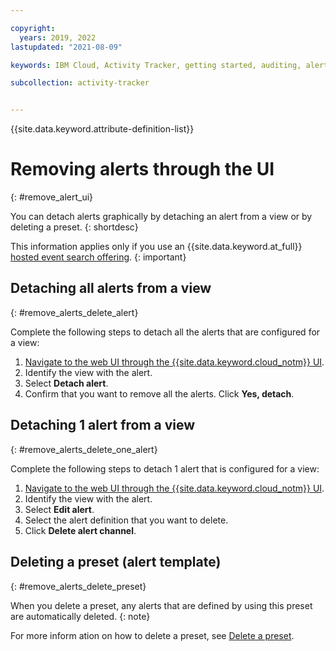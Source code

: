 ```yaml
---

copyright:
  years: 2019, 2022
lastupdated: "2021-08-09"

keywords: IBM Cloud, Activity Tracker, getting started, auditing, alerts, delete

subcollection: activity-tracker


---
```


{{site.data.keyword.attribute-definition-list}}

 
# Removing alerts through the UI
{: #remove_alert_ui}


You can detach alerts graphically by detaching an alert from a view or by deleting a preset.
{: shortdesc}


This information applies only if you use an {{site.data.keyword.at_full}} [hosted event search offering](/docs/activity-tracker?topic=activity-tracker-service_plan).
{: important}


## Detaching all alerts from a view
{: #remove_alerts_delete_alert}

Complete the following steps to detach all the alerts that are configured for a view:

1. [Navigate to the web UI through the {{site.data.keyword.cloud_notm}} UI](/docs/activity-tracker?topic=activity-tracker-launch).
2. Identify the view with the alert.
3. Select **Detach alert**.
4. Confirm that you want to remove all the alerts. Click **Yes, detach**.



## Detaching 1 alert from a view
{: #remove_alerts_delete_one_alert}

Complete the following steps to detach 1 alert that is configured for a view:

1. [Navigate to the web UI through the {{site.data.keyword.cloud_notm}} UI](/docs/activity-tracker?topic=activity-tracker-launch).
2. Identify the view with the alert.
3. Select **Edit alert**.
4. Select the alert definition that you want to delete.
5. Click **Delete alert channel**.



## Deleting a preset (alert template)
{: #remove_alerts_delete_preset}

When you delete a preset, any alerts that are defined by using this preset are automatically deleted.
{: note}

For more inform ation on how to delete a preset, see [Delete a preset](/docs/activity-tracker?topic=activity-tracker-preset_ui#preset_ui_delete).

